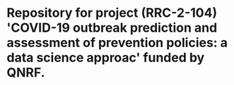 # Repository for project (RRC-2-104) 'COVID-19 outbreak prediction and assessment of prevention policies: a data science approac' funded by QNRF.
